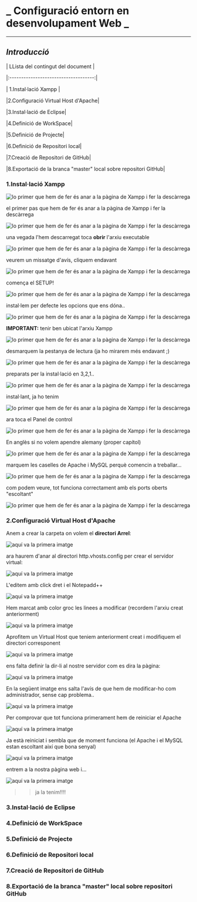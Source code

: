 # _ Configuració entorn en desenvolupament Web _
---
## _Introducció_

| LLista del contingut del document |

|:------------------------------------:|

| 1.Instal·lació Xampp |

|2.Configuració Virtual Host d'Apache|

|3.Instal·lació de Eclipse|

|4.Definició de WorkSpace|

|5.Definició de Projecte|

|6.Definició de Repositori local|

|7.Creació de Repositori de GitHub|

|8.Exportació de la branca "master" local sobre repositori GitHub|

###  1.Instal·lació Xampp

![lo primer que hem de fer és anar a la pàgina de Xampp i fer la descàrrega](./media/Xampp/Install_Xampp.PNG)  

 el primer pas que hem de fer és anar a la pàgina de Xampp i fer la descàrrega  
 
![lo primer que hem de fer és anar a la pàgina de Xampp i fer la descàrrega](./media/Xampp/2Install_Xampp.PNG)  
  
una vegada l'hem descarregat toca **obrir** l'arxiu executable  


![lo primer que hem de fer és anar a la pàgina de Xampp i fer la descàrrega](./media/Xampp/3Install_Xampp.PNG)  

veurem un missatge d'avís, cliquem endavant

![lo primer que hem de fer és anar a la pàgina de Xampp i fer la descàrrega](./media/Xampp/4Install_Xampp.PNG)  

comença el SETUP!

![lo primer que hem de fer és anar a la pàgina de Xampp i fer la descàrrega](./media/Xampp/5Install_Xampp.PNG)  

instal·lem per defecte les opcions que ens dóna..

![lo primer que hem de fer és anar a la pàgina de Xampp i fer la descàrrega](./media/Xampp/6Install_Xampp.PNG)  

**IMPORTANT:** tenir ben ubicat l'arxiu Xampp

![lo primer que hem de fer és anar a la pàgina de Xampp i fer la descàrrega](./media/Xampp/7Install_Xampp.PNG)  

desmarquem la pestanya de lectura (ja ho mirarem més endavant ;)

![lo primer que hem de fer és anar a la pàgina de Xampp i fer la descàrrega](./media/Xampp/8Install_Xampp.PNG)  

preparats per la instal·lació en 3,2,1..

![lo primer que hem de fer és anar a la pàgina de Xampp i fer la descàrrega](./media/Xampp/9Install_Xampp.PNG)  

instal·lant, ja ho tenim

![lo primer que hem de fer és anar a la pàgina de Xampp i fer la descàrrega](./media/Xampp/10Install_Xampp.PNG)  

ara toca el Panel de control

![lo primer que hem de fer és anar a la pàgina de Xampp i fer la descàrrega](./media/Xampp/11Install_Xampp.PNG)  

En anglès si no volem apendre alemany (proper capítol)

![lo primer que hem de fer és anar a la pàgina de Xampp i fer la descàrrega](./media/Xampp/12Install_Xampp.PNG)  

marquem les caselles de Apache i MySQL perquè comencin a treballar...

![lo primer que hem de fer és anar a la pàgina de Xampp i fer la descàrrega](./media/Xampp/13Install_Xampp.PNG)

com podem veure, tot funciona correctament amb els ports oberts "escoltant"

![lo primer que hem de fer és anar a la pàgina de Xampp i fer la descàrrega](./media/Xampp/14Install_Xampp.PNG)  




### 2.Configuració Virtual Host d'Apache

Anem a crear la carpeta on  volem el **directori Arrel**:  

![aquí va la primera imatge](./media/virtualhost/1.PNG)   

ara haurem d'anar al directori http.vhosts.config per crear el servidor virtual:

![aquí va la primera imatge](./media/virtualhost/2.PNG)    

L'editem amb click dret i el Notepadd++

![aquí va la primera imatge](./media/virtualhost/3.PNG)  

Hem marcat amb color groc les linees a modificar (recordem l'arxiu creat anteriorment)    

![aquí va la primera imatge](./media/virtualhost/4.PNG)  

Aprofitem un Virtual Host que teniem anteriorment creat i modifiquem el directori corresponent    

![aquí va la primera imatge](./media/virtualhost/5.PNG)  

ens falta definir la dir-li al nostre servidor com es dira la pàgina:    

![aquí va la primera imatge](./media/virtualhost/6.PNG)  

En la següent imatge ens salta l'avís de que hem de modificar-ho com administrador, sense cap problema..    

![aquí va la primera imatge](./media/virtualhost/7.PNG)  

Per comprovar que tot funciona primerament hem de reiniciar el Apache    

![aquí va la primera imatge](./media/virtualhost/8.PNG)  

Ja està reiniciat i sembla que de moment funciona (el Apache i el MySQL estan escoltant així que bona senyal)    

![aquí va la primera imatge](./media/virtualhost/9.PNG)  

entrem a la nostra pàgina web i...    

![aquí va la primera imatge](./media/virtualhost/10.PNG)   

>>ja la tenim!!!!


### 3.Instal·lació de Eclipse

### 4.Definició de WorkSpace

### 5.Definició de Projecte

### 6.Definició de Repositori local

### 7.Creació de Repositori de GitHub

### 8.Exportació de la branca "master" local sobre repositori GitHub